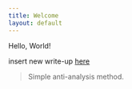 ```yaml
---
title: Welcome
layout: default
---
```


Hello, World!

insert new write-up [here](https://pyscado.github.io/antianalysis.md)
> Simple anti-analysis method.
